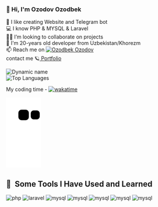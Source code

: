 ### 👋  Hi, I'm  Ozodov Ozodbek
   
💫 I like creating Website and Telegram bot\
💻 I know PHP & MYSQL & Laravel  \
👨‍💻 I’m looking to collaborate on projects \
💬 I'm 20-years old developer from Uzbekistan/Khorezm \
📫 Reach me on [![ Ozodbek Ozodov ](https://img.shields.io/badge/OzodovOzodbek-30302f?style=flat&logo=telegram)](https://t.me/Ozodbek_Ozodov2) <br> 
contact me
🪐<a href="http://ozodov.uz" target="_blank"> Portfolio </a>
<!-- 🌍<a href="https://www.linkedin.com/in/ozodbek-ozodov-58a394248/" target="_blank"> LinkedIn </a> -->

![Dynamic name](https://github-readme-stats.vercel.app/api?username=Ozodbek0002&show_icons=true&theme=radical) <br>
![Top Languages](https://github-readme-stats.vercel.app/api/top-langs/?username=Ozodbek0002&layout=compact&theme=radical) <br>

My coding time -
[![wakatime](https://wakatime.com/badge/user/c96df822-ee4c-482a-a5e8-da028f80d870.svg)](https://wakatime.com/@c96df822-ee4c-482a-a5e8-da028f80d870)


![snake svg](https://github.com/Ozodbek0002/Ozodbek0002/blob/output/github-contribution-grid-snake.svg)


<h2> 🚀 &nbsp;Some Tools I Have Used and Learned</h2>
<p align="left">


  <img title="PHP"  src="https://cdn.jsdelivr.net/gh/devicons/devicon/icons/php/php-original.svg" alt="php" width="45" height="45"/>
  <img title="Laravel"  src="https://asset.brandfetch.io/ide68-31CH/idlxAUbIOo.jpeg" alt="laravel" width="45" height="45"/>
  <img title="MySQL"  src="https://e7.pngegg.com/pngimages/617/252/png-clipart-mysql-workbench-computer-icons-logo-database-server-blue-text.png" alt="mysql" width="45" height="45"/>
  <img title="HTML"  src="https://play-lh.googleusercontent.com/85WnuKkqDY4gf6tndeL4_Ng5vgRk7PTfmpI4vHMIosyq6XQ7ZGDXNtYG2s0b09kJMw" alt="mysql" width="45" height="45"/>
  <img title="CSS"  src="https://play-lh.googleusercontent.com/RTAZb9E639F4JBcuBRTPEk9_92I-kaKgBMw4LFxTGhdCQeqWukXh74rTngbQpBVGxqo" alt="mysql" width="45" height="45"/>
  <img title="Bootstrap"  src="https://avatars.githubusercontent.com/u/2918581?s=280&v=4" alt="mysql" width="45" height="45"/>
  <img title="JavaScript"  src="https://upload.wikimedia.org/wikipedia/commons/thumb/9/99/Unofficial_JavaScript_logo_2.svg/800px-Unofficial_JavaScript_logo_2.svg.png" alt="mysql" width="45" height="45"/>

